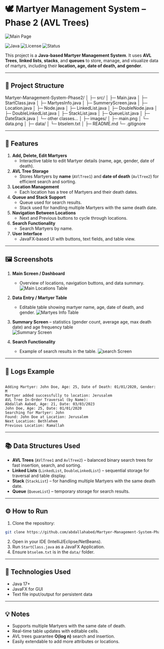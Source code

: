 
# 🕊️ Martyer Management System – Phase 2 (AVL Trees)

![Main Page](images/main_page.png)

![Java](https://img.shields.io/badge/language-Java-blue)
![License](https://img.shields.io/badge/license-MIT-green)
![Status](https://img.shields.io/badge/status-Completed-brightgreen)

This project is a **Java-based Martyer Management System**. It uses **AVL Trees**, **linked lists**, **stacks**, and **queues** to store, manage, and visualize data of martyrs, including their **location, age, date of death, and gender**.

---

## 📁 Project Structure

Martyer-Management-System-Phase2/
│
├─ src/
│   ├─ Main.java
│   ├─ StartClass.java
│   ├─ MartyesInfo.java
│   ├─ SummeryScreen.java
│   ├─ Location.java
│   ├─ Node.java
│   ├─ LinkedList.java
│   ├─ DoubleNode.java
│   ├─ DoubleLinkedList.java
│   ├─ StackList.java
│   ├─ QueueList.java
│   ├─ DateStack.java
│   └─ other classes...
│
├─ images/
│   ├─ main.png
│   └─ data.png
│
├─ data/
│   └─ btselem.txt
│
├─ README.md
└─ .gitignore


---

## 🧰 Features

1. **Add, Delete, Edit Martyers**  
   - Interactive table to edit Martyer details (name, age, gender, date of death).  
2. **AVL Tree Storage**  
   - Stores Martyers by **name** (`AVlTree1`) and **date of death** (`AvlTree2`) for efficient search and sorting.  
3. **Location Management**  
   - Each location has a tree of Martyers and their death dates.  
4. **Queue and Stack Support**  
   - Queue used for search results.  
   - Stack used for handling multiple Martyers with the same death date.  
5. **Navigation Between Locations**  
   - Next and Previous buttons to cycle through locations.  
6. **Search Functionality**  
   - Search Martyers by name.  
7. **User Interface**  
   - JavaFX-based UI with buttons, text fields, and table view.  

---

## 🖼️ Screenshots


1. **Main Screen / Dashboard**
   - Overview of locations, navigation buttons, and data summary.  
          ![Main Locations Table](images/locations_table.png)

2. **Data Entry / Martyer Table**
   - Editable table showing martyer name, age, date of death, and gender.
         ![Martyes Info Table](images/martyes_info.png)

   

3. **Summary Screen** – statistics (gender count, average age, max death date) and age frequency table  
     ![Summary Screen](images/summary_screen.png)
             
4. **Search Functionality**  
   - Example of search results in the table. 
     ![search Screen](images/search_screen.png)

---

## 📜 Logs Example


```

Adding Martyer: John Doe, Age: 25, Date of Death: 01/01/2020, Gender: M
Martyer added successfully to location: Jerusalem
AVL Tree In-Order Traversal (by Name):
Abdallah Aabed, Age: 21, Date: 03/03/2023
John Doe, Age: 25, Date: 01/01/2020
Searching for Martyer: John
Found: John Doe at Location: Jerusalem
Next Location: Bethlehem
Previous Location: Ramallah

````

---

## 📚 Data Structures Used

- **AVL Trees** (`AVlTree1` and `AvlTree2`) – balanced binary search trees for fast insertion, search, and sorting.  
- **Linked Lists** (`LinkedList`, `DoubleLinkedList`) – sequential storage for traversal and table display.  
- **Stack** (`StackList`) – for handling multiple Martyers with the same death date.  
- **Queue** (`QueueList`) – temporary storage for search results.  

---

## ⚙️ How to Run

1. Clone the repository:

```bash
git clone https://github.com/abdallahabed/Martyer-Management-System-Phase2.git
````

2. Open in your IDE (IntelliJ/Eclipse/NetBeans).
3. Run `StartClass.java` as a JavaFX Application.
4. Ensure `btselem.txt` is in the `data/` folder.

---

## 🔧 Technologies Used

* Java 17+
* JavaFX for GUI
* Text file input/output for persistent data

---

## 💡 Notes

* Supports multiple Martyers with the same date of death.
* Real-time table updates with editable cells.
* AVL trees guarantee **O(log n)** search and insertion.
* Easily extendable to add more attributes or locations.

```


